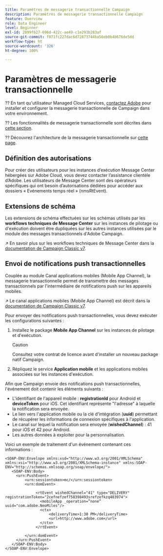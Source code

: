 ```yaml
---
title: Paramètres de messagerie transactionnelle Campaign
description: Paramètres de messagerie transactionnelle Campaign
feature: Overview
role: Data Engineer
level: Beginner
exl-id: 2899f627-696d-422c-ae49-c1e293b283af
source-git-commit: f071fc227dac6d72873744ba56eb0b4b676de5dd
workflow-type: ht
source-wordcount: '326'
ht-degree: 100%

---
```


# Paramètres de messagerie transactionnelle

?? En tant qu&#39;utilisateur Managed Cloud Services, [contactez Adobe](../start/campaign-faq.md#support) pour installer et configurer la messagerie transactionnelle de Campaign dans votre environnement.

?? Les fonctionnalités de messagerie transactionnelle sont décrites dans [cette section](../send/transactional.md).

?? Découvrez l&#39;architecture de la messagerie transactionnelle sur [cette page](../dev/architecture.md).

## Définition des autorisations

Pour créer des utilisateurs pour les instances d’exécution Message Center hébergées sur Adobe Cloud, vous devez contacter l’assistance clientèle d’Adobe. Les utilisateurs de Message Center sont des opérateurs spécifiques qui ont besoin d’autorisations dédiées pour accéder aux dossiers « Evénements temps réel » (nmsRtEvent).

## Extensions de schéma

Les extensions de schéma effectuées sur les schémas utilisés par les **workflows techniques de Message Center** sur les instances de pilotage ou d&#39;exécution doivent être dupliquées sur les autres instances utilisées par le module des messages transactionnels d&#39;Adobe Campaign.

↗️ En savoir plus sur les workflows techniques de Message Center dans la [documentation de Campaign Classic v7](https://experienceleague.adobe.com/docs/campaign-classic/using/transactional-messaging/configure-transactional-messaging/additional-configurations.html?lang=fr#technical-workflows).

## Envoi de notifications push transactionnelles

Couplée au module Canal applications mobiles (Mobile App Channel), la messagerie transactionnelle permet de transmettre des messages transactionnels par l&#39;intermédiaire de notifications push sur les appareils mobiles.

↗️ Le canal applications mobiles (Mobile App Channel) est décrit dans la [documentation de Campaign Classic v7](https://experienceleague.adobe.com/docs/campaign-classic/using/sending-messages/sending-push-notifications/about-mobile-app-channel.html?lang=fr#sending-messages).

Pour envoyer des notifications push transactionnelles, vous devez exécuter les configurations suivantes :

1. Installez le package **Mobile App Channel** sur les instances de pilotage et d&#39;exécution.

   >[!CAUTION]
   >
   >Consultez votre contrat de licence avant d&#39;installer un nouveau package natif Campaign.

1. Répliquez le service **Application mobile** et les applications mobiles associées sur les instances d&#39;exécution.

Afin que Campaign envoie des notifications push transactionnelles, l&#39;événement doit contenir les éléments suivants :

* L&#39;identifiant de l&#39;appareil mobile : **registrationId** pour Android et **deviceToken** pour iOS. Cet identifiant représente &quot;l&#39;adresse&quot; à laquelle la notification sera envoyée.
* Le lien vers l&#39;application mobile ou la clé d&#39;intégration (**uuid**) permettant de récupérer les informations de connexion spécifiques à l&#39;application.
* Le canal sur lequel la notification sera envoyée (**wishedChannel**) : 41 pour iOS et 42 pour Android.
* Les autres données à exploiter pour la personnalisation.

Voici un exemple de traitement d&#39;un événement contenant ces informations :

```
<SOAP-ENV:Envelope xmlns:xsd="http://www.w3.org/2001/XMLSchema" xmlns:xsi="http://www.w3.org/2001/XMLSchema-instance" xmlns:SOAP-ENV="http://schemas.xmlsoap.org/soap/envelope/">
   <SOAP-ENV:Body>
     <urn:PushEvent>
         <urn:sessiontoken>mc/</urn:sessiontoken>
         <urn:domEvent>

              <rtEvent wishedChannel="41" type="DELIVERY" registrationToken="2cefnefzef758398493srefzefkzq483974">
                <mobileApp _operation=”none” uuid="com.adobe.NeoMiles"/>
                <ctx>
                    <deliveryTime>1:30 PM</deliveryTime>
                    <url>http://www.adobe.com</url>
                </ctx>
              </rtEvent>

         </urn:domEvent>
     </urn:PushEvent>           
   </SOAP-ENV:Body>
</SOAP-ENV:Envelope>
```

